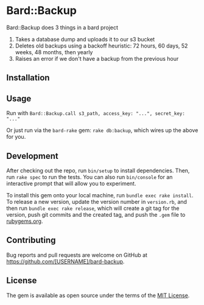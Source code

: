 # Bard::Backup

Bard::Backup does 3 things in a bard project
1. Takes a database dump and uploads it to our s3 bucket
2. Deletes old backups using a backoff heuristic: 72 hours, 60 days, 52 weeks, 48 months, then yearly
3. Raises an error if we don't have a backup from the previous hour

## Installation

## Usage

Run with `Bard::Backup.call s3_path, access_key: "...", secret_key: "..."`

Or just run via the `bard-rake` gem: `rake db:backup`, which wires up the above for you.

## Development

After checking out the repo, run `bin/setup` to install dependencies. Then, run `rake spec` to run the tests. You can also run `bin/console` for an interactive prompt that will allow you to experiment.

To install this gem onto your local machine, run `bundle exec rake install`. To release a new version, update the version number in `version.rb`, and then run `bundle exec rake release`, which will create a git tag for the version, push git commits and the created tag, and push the `.gem` file to [rubygems.org](https://rubygems.org).

## Contributing

Bug reports and pull requests are welcome on GitHub at https://github.com/[USERNAME]/bard-backup.

## License

The gem is available as open source under the terms of the [MIT License](https://opensource.org/licenses/MIT).
